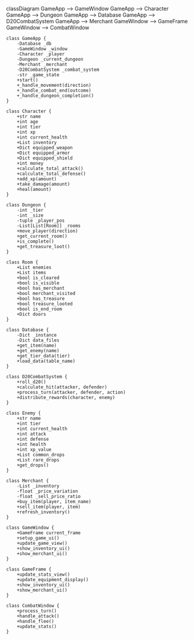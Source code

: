 classDiagram
    GameApp --> GameWindow
    GameApp --> Character
    GameApp --> Dungeon
    GameApp --> Database
    GameApp --> D20CombatSystem
    GameApp --> Merchant
    GameWindow --> GameFrame
    GameWindow --> CombatWindow
    
    class GameApp {
        -Database _db
        -GameWindow _window
        -Character _player
        -Dungeon _current_dungeon
        -Merchant _merchant
        -D20CombatSystem _combat_system
        -str _game_state
        +start()
        +_handle_movement(direction)
        +_handle_combat_end(outcome)
        +_handle_dungeon_completion()
    }

    class Character {
        +str name
        +int age
        +int tier
        +int xp
        +int current_health
        +List inventory
        +Dict equipped_weapon
        +Dict equipped_armor
        +Dict equipped_shield
        +int money
        +calculate_total_attack()
        +calculate_total_defense()
        +add_xp(amount)
        +take_damage(amount)
        +heal(amount)
    }

    class Dungeon {
        -int _tier
        -int _size
        -tuple _player_pos
        -List[List[Room]] _rooms
        +move_player(direction)
        +get_current_room()
        +is_complete()
        +get_treasure_loot()
    }

    class Room {
        +List enemies
        +List items
        +bool is_cleared
        +bool is_visible
        +bool has_merchant
        +bool merchant_visited
        +bool has_treasure
        +bool treasure_looted
        +bool is_end_room
        +Dict doors
    }

    class Database {
        -Dict _instance
        -Dict data_files
        +get_item(name)
        +get_enemy(name)
        +get_tier_data(tier)
        +load_data(table_name)
    }

    class D20CombatSystem {
        +roll_d20()
        +calculate_hit(attacker, defender)
        +process_turn(attacker, defender, action)
        +distribute_rewards(character, enemy)
    }

    class Enemy {
        +str name
        +int tier
        +int current_health
        +int attack
        +int defense
        +int health
        +int xp_value
        +List common_drops
        +List rare_drops
        +get_drops()
    }

    class Merchant {
        -List _inventory
        -float _price_variation
        -float _sell_price_ratio
        +buy_item(player, item_name)
        +sell_item(player, item)
        +refresh_inventory()
    }

    class GameWindow {
        +GameFrame current_frame
        +setup_game_ui()
        +update_game_view()
        +show_inventory_ui()
        +show_merchant_ui()
    }

    class GameFrame {
        +update_stats_view()
        +update_equipment_display()
        +show_inventory_ui()
        +show_merchant_ui()
    }

    class CombatWindow {
        +process_turn()
        +handle_attack()
        +handle_flee()
        +update_stats()
    }